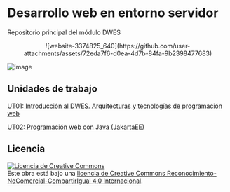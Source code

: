 # Desarrollo web en entorno servidor

Repositorio principal del módulo DWES


<center>
![website-3374825_640](https://github.com/user-attachments/assets/72eda7f6-d0ea-4d7b-84fa-9b2398477683)
</center>


![image](https://github.com/user-attachments/assets/41a94276-8b9a-468b-a347-6f56fd7d6f66)

## Unidades de trabajo

[UT01: Introducción al DWES. Arquitecturas y tecnologías de programación web](https://github.com/profeMelola/DWES-01-2024-25)

[UT02: Programación web con Java (JakartaEE)](https://github.com/profeMelola/DWES-02-2024-25)






## Licencia

<a rel="license" href="http://creativecommons.org/licenses/by-nc-sa/4.0/"><img alt="Licencia de Creative Commons" style="border-width:0" src="https://i.creativecommons.org/l/by-nc-sa/4.0/88x31.png" /></a><br />Este obra está bajo una <a rel="license" href="http://creativecommons.org/licenses/by-nc-sa/4.0/">licencia de Creative Commons Reconocimiento-NoComercial-CompartirIgual 4.0 Internacional</a>.
